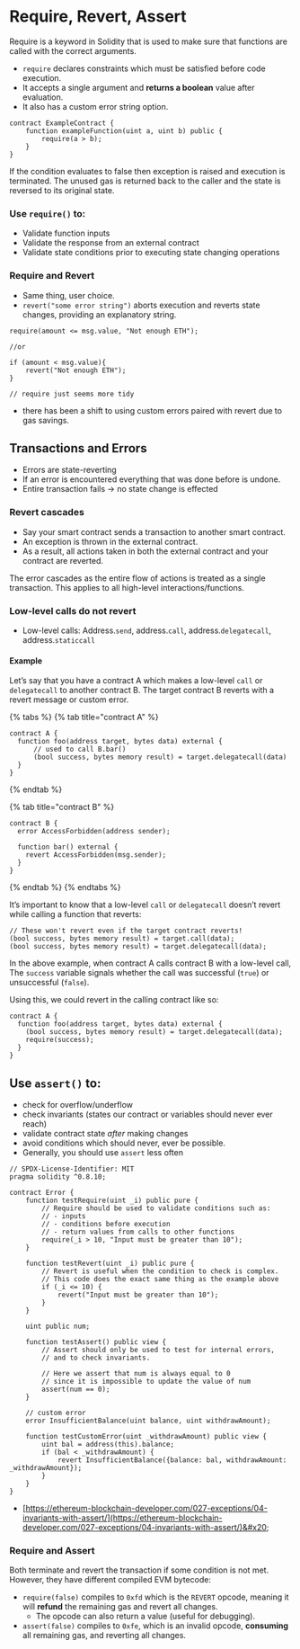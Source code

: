 # Require, Revert, Assert

Require is a keyword in Solidity that is used to make sure that functions are called with the correct arguments.&#x20;

* `require` declares constraints which must be satisfied before code execution.
* It accepts a single argument and **returns a boolean** value after evaluation.&#x20;
* It also has a custom error string option.

```solidity
contract ExampleContract {    
    function exampleFunction(uint a, uint b) public {        
        require(a > b);    
    }
}
```

If the condition evaluates to false then exception is raised and execution is terminated. The unused gas is returned back to the caller and the state is reversed to its original state.

### Use `require()` to:

* Validate function inputs
* Validate the response from an external contract
* Validate state conditions prior to executing state changing operations

### Require and Revert

* Same thing, user choice.
* `revert("some error string")` aborts execution and reverts state changes, providing an explanatory string.

```solidity
require(amount <= msg.value, "Not enough ETH");

//or

if (amount < msg.value){
    revert("Not enough ETH");
}

// require just seems more tidy
```

* there has been a shift to using custom errors paired with revert due to gas savings.

## Transactions and Errors

* Errors are state-reverting
* If an error is encountered everything that was done before is undone.
* Entire transaction fails -> no state change is effected

### Revert cascades

* Say your smart contract sends a transaction to another smart contract.&#x20;
* An exception is thrown in the external contract.&#x20;
* As a result, all actions taken in both the external contract and your contract are reverted.

The error cascades as the entire flow of actions is treated as a single transaction. This applies to all high-level interactions/functions.&#x20;

### Low-level calls do not revert

* Low-level calls: Address.`send`, address.`call`, address.`delegatecall`, address.`staticcall`

#### Example

Let’s say that you have a contract A which makes a low-level `call` or `delegatecall` to another contract B. The target contract B reverts with a revert message or custom error.

{% tabs %}
{% tab title="contract A" %}
```solidity
contract A {
  function foo(address target, bytes data) external {
      // used to call B.bar()
      (bool success, bytes memory result) = target.delegatecall(data) 
  }
}
```
{% endtab %}

{% tab title="contract B" %}
```solidity
contract B {
  error AccessForbidden(address sender);

  function bar() external {
    revert AccessForbidden(msg.sender);
  }
}
```
{% endtab %}
{% endtabs %}

It’s important to know that a low-level `call` or `delegatecall` doesn’t revert while calling a function that reverts:

```solidity
// These won't revert even if the target contract reverts!
(bool success, bytes memory result) = target.call(data);
(bool success, bytes memory result) = target.delegatecall(data);
```

In the above example, when contract A calls contract B with a low-level call, The `success` variable signals whether the call was successful (`true`) or unsuccessful (`false`).&#x20;

Using this, we could revert in the calling contract like so:

```solidity
contract A {
  function foo(address target, bytes data) external {
    (bool success, bytes memory result) = target.delegatecall(data);
    require(success);
  }
}
```

## Use `assert()` to:

* check for overflow/underflow
* check invariants  (states our contract or variables should never ever reach)
* validate contract state _after_ making changes
* avoid conditions which should never, ever be possible.
* Generally, you should use `assert` less often

```solidity
// SPDX-License-Identifier: MIT
pragma solidity ^0.8.10;

contract Error {
    function testRequire(uint _i) public pure {
        // Require should be used to validate conditions such as:
        // - inputs
        // - conditions before execution
        // - return values from calls to other functions
        require(_i > 10, "Input must be greater than 10");
    }

    function testRevert(uint _i) public pure {
        // Revert is useful when the condition to check is complex.
        // This code does the exact same thing as the example above
        if (_i <= 10) {
            revert("Input must be greater than 10");
        }
    }

    uint public num;

    function testAssert() public view {
        // Assert should only be used to test for internal errors,
        // and to check invariants.

        // Here we assert that num is always equal to 0
        // since it is impossible to update the value of num
        assert(num == 0);
    }

    // custom error
    error InsufficientBalance(uint balance, uint withdrawAmount);

    function testCustomError(uint _withdrawAmount) public view {
        uint bal = address(this).balance;
        if (bal < _withdrawAmount) {
            revert InsufficientBalance({balance: bal, withdrawAmount: _withdrawAmount});
        }
    }
}
```

* [https://ethereum-blockchain-developer.com/027-exceptions/04-invariants-with-assert/](https://ethereum-blockchain-developer.com/027-exceptions/04-invariants-with-assert/)&#x20;

### Require and Assert

Both terminate and revert the transaction if some condition is not met. However, they have different compiled EVM bytecode:

* `require(false)` compiles to `0xfd` which is the `REVERT` opcode, meaning it will **refund** the remaining gas and revert all changes.&#x20;
  * The opcode can also return a value (useful for debugging).
* `assert(false)` compiles to `0xfe`, which is an invalid opcode, **consuming** all remaining gas, and reverting all changes.

